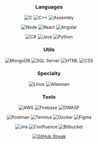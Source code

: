 <div align="center">

 

 ### Languages 
 
 ![C](https://img.shields.io/badge/%E2%80%8E-C-8957e5?style=for-the-badge&logo=C&logoColor=D6E7FF)
 ![C++](https://img.shields.io/badge/%E2%80%8E-C++-8957e5?style=for-the-badge&logo=cplusplus&logoColor=D6E7FF)
 ![Assembly](https://img.shields.io/badge/%E2%80%8E-Assembly-8957e5?style=for-the-badge&logo=webassembly&logoColor=D6E7FF)

 ![Node](https://img.shields.io/badge/%E2%80%8E-Node-8957e5?style=for-the-badge&logo=nodedotjs&logoColor=D6E7FF)
 ![React](https://img.shields.io/badge/%E2%80%8E-React-8957e5?style=for-the-badge&logo=react&logoColor=D6E7FF)
 ![Angular](https://img.shields.io/badge/%E2%80%8E-Angular-8957e5?style=for-the-badge&logo=angular&logoColor=D6E7FF)
 
 ![C#](https://img.shields.io/badge/%E2%80%8E-C%23-8957e5?style=for-the-badge&logo=csharp&logoColor=D6E7FF)
 ![Java](https://img.shields.io/badge/%E2%80%8E-Java-8957e5?style=for-the-badge&logo=Oracle&logoColor=D6E7FF)
 ![Python](https://img.shields.io/badge/%E2%80%8E-Python-8957e5?style=for-the-badge&logo=Python&logoColor=D6E7FF)

 ### Utils
 ![MongoDB](https://img.shields.io/badge/%E2%80%8E-Mongo-32a85a?style=for-the-badge&logo=MongoDB&logoColor=D6E7FF)
 ![SQL Server](https://img.shields.io/badge/%E2%80%8E-SQL%20Server-32a85a?style=for-the-badge&logo=microsoftsqlserver&logoColor=D6E7FF)
 ![HTML](https://img.shields.io/badge/%E2%80%8E-HTML-32a85a?style=for-the-badge&logo=html5&logoColor=D6E7FF)
 ![CSS](https://img.shields.io/badge/%E2%80%8E-CSS-32a85a?style=for-the-badge&logo=css3&logoColor=D6E7FF)
 
 ### Specialty
 ![Linux](https://img.shields.io/badge/%E2%80%8E-Linux-ad1f5d?style=for-the-badge&logo=linux&logoColor=D6E7FF)
 ![Atlassian](https://img.shields.io/badge/%E2%80%8E-Atlassian-ad1f5d?style=for-the-badge&logo=atlassian&logoColor=D6E7FF)

 
 ### Tools
 ![AWS](https://img.shields.io/badge/%E2%80%8E-AWS-f77300?style=for-the-badge&logo=amazonaws&logoColor=D6E7FF)
 ![Firebase](https://img.shields.io/badge/%E2%80%8E-Firebase-f77300?style=for-the-badge&logo=Firebase&logoColor=D6E7FF)
 ![OWASP](https://img.shields.io/badge/%E2%80%8E-OWASP-f77300?style=for-the-badge&logo=OWASP&logoColor=D6E7FF)
 
 ![Postman](https://img.shields.io/badge/%E2%80%8E-postman-f77300?style=for-the-badge&logo=postman&logoColor=D6E7FF)
 ![Termius](https://img.shields.io/badge/%E2%80%8E-Termius-f77300?style=for-the-badge&logo=gnometerminal&logoColor=D6E7FF)
 ![Docker](https://img.shields.io/badge/%E2%80%8E-Docker-f77300?style=for-the-badge&logo=docker&logoColor=D6E7FF)
 ![Figma](https://img.shields.io/badge/%E2%80%8E-Figma-f77300?style=for-the-badge&logo=figma&logoColor=D6E7FF)

 ![Jira](https://img.shields.io/badge/%E2%80%8E-Jira-f77300?style=for-the-badge&logo=jira&logoColor=D6E7FF)
 ![Confluence](https://img.shields.io/badge/%E2%80%8E-Confluence-f77300?style=for-the-badge&logo=Confluence&logoColor=D6E7FF)
 ![Bitbucket](https://img.shields.io/badge/%E2%80%8E-bitbucket-f77300?style=for-the-badge&logo=bitbucket&logoColor=D6E7FF)



 [![GitHub Streak](https://github-readme-streak-stats.herokuapp.com?user=agahEbrahimi&theme=tokyonight&hide_border=true)](https://git.io/streak-stats)

</div>
